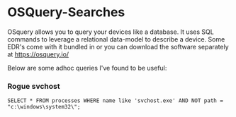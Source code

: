 # OSQuery-Searches

OSquery allows you to query your devices like a database. It uses SQL commands to leverage a relational data-model to describe a device. Some EDR's come with it bundled in or you can download the software separately at https://osquery.io/

Below are some adhoc queries I've found to be useful:

### Rogue svchost
```
SELECT * FROM processes WHERE name like 'svchost.exe' AND NOT path = "c:\windows\system32\";
```

